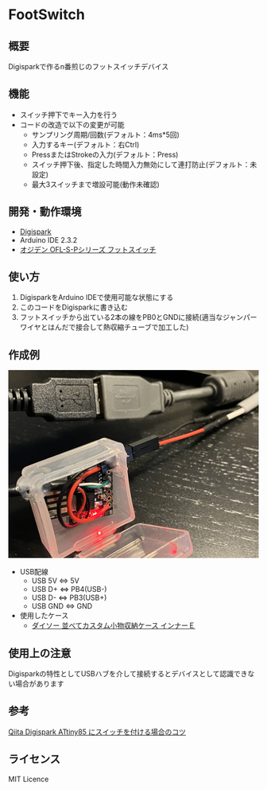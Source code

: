 # FootSwitch

概要
---
Digisparkで作るn番煎じのフットスイッチデバイス

機能
---
- スイッチ押下でキー入力を行う
- コードの改造で以下の変更が可能
    - サンプリング周期/回数(デフォルト：4ms*5回)
    - 入力するキー(デフォルト：右Ctrl)
    - PressまたはStrokeの入力(デフォルト：Press)
    - スイッチ押下後、指定した時間入力無効にして連打防止(デフォルト：未設定)
    - 最大3スイッチまで増設可能(動作未確認)

開発・動作環境
---
- [Digispark](https://s3.amazonaws.com/digistump-resources/files/97a1bb28_DigisparkSchematic.pdf)
- Arduino IDE 2.3.2
- [オジデン OFL-S-Pシリーズ フットスイッチ](https://www.ojiden.co.jp/item/detail.html?itemId=I20130823001)

使い方
---
1. DigisparkをArduino IDEで使用可能な状態にする
1. このコードをDigisparkに書き込む
1. フットスイッチから出ている2本の線をPB0とGNDに接続(適当なジャンパーワイヤとはんだで接合して熱収縮チューブで加工した)

作成例
---
![pic1](https://github.com/upat/FootSwitch/blob/master/images/pic1.png)

- USB配線
    - USB 5V ⇔ 5V
    - USB D+ ⇔ PB4(USB-)
    - USB D- ⇔ PB3(USB+)
    - USB GND ⇔ GND
- 使用したケース
    - [ダイソー 並べてカスタム小物収納ケース インナーＥ](https://jp.daisonet.com/products/4973430024341?_pos=438&_sid=b0a6c5fcc&_ss=r)

使用上の注意
---
Digisparkの特性としてUSBハブを介して接続するとデバイスとして認識できない場合があります

参考
---
[Qiita Digispark ATtiny85 にスイッチを付ける場合のコツ](https://qiita.com/nak435/items/5e9320342729ae76e40d)

ライセンス
---
MIT Licence
